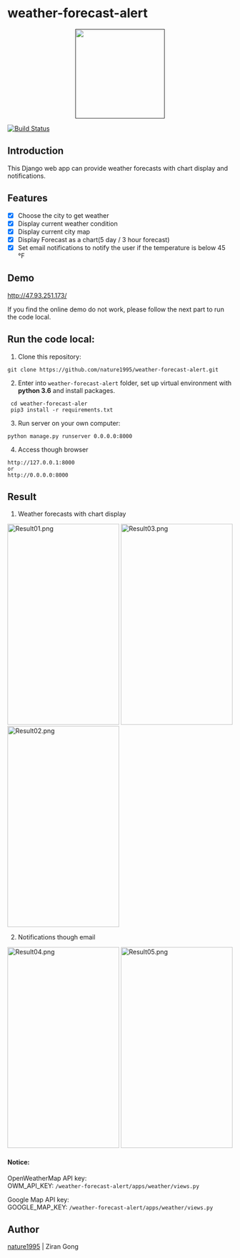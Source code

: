 # weather-forecast-alert

<div align="center">
    <a href=""><img src="https://i.loli.net/2019/03/02/5c79e69702a5f.png" width="200" hegiht="200"/></a>
</div>

[![Build Status](https://travis-ci.com/nature1995/weather-forecast-alert.svg?token=ihxd9jwdJ367UvYy3j9G&branch=master)](https://travis-ci.com/nature1995/weather-forecast-alert)

## Introduction  
This Django web app can provide weather forecasts with chart display and notifications.

## Features  
- [x] Choose the city to get weather
- [X] Display current weather condition
- [X] Display current city map
- [x] Display Forecast as a chart(5 day / 3 hour forecast)
- [x] Set email notifications to notify the user if the temperature is below 45 °F

## Demo

http://47.93.251.173/  

If you find the online demo do not work, please follow the next part to run the code local.

## Run the code local:  
1. Clone this repository:
```
git clone https://github.com/nature1995/weather-forecast-alert.git
```
2. Enter into `weather-forecast-alert`  folder, set up virtual environment with **python 3.6** and install packages.
```
 cd weather-forecast-aler
 pip3 install -r requirements.txt
```
3. Run server on your own computer:
```
python manage.py runserver 0.0.0.0:8000
```
4. Access though browser
```
http://127.0.0.1:8000
or
http://0.0.0.0:8000
```

## Result
1. Weather forecasts with chart display

<img src="https://i.loli.net/2019/03/03/5c7ab32ed266a.png" width="250" height="450" alt="Result01.png" title="Result01.png" />
<img src="https://i.loli.net/2019/03/03/5c7ab32ed985c.png" width="250" height="450" alt="Result03.png" title="Result03.png" />
<img src="https://i.loli.net/2019/03/03/5c7ab32ecec0d.png" width="250" height="450" alt="Result02.png" title="Result02.png" />  

2. Notifications though email

<img src="https://i.loli.net/2019/03/03/5c7ab32e7e596.png" width="250" height="450" alt="Result04.png" title="Result04.png" />
<img src="https://i.loli.net/2019/03/03/5c7ab32e84970.png" width="250" height="450" alt="Result05.png" title="Result05.png" />

#### Notice:
OpenWeatherMap API key:  
OWM_API_KEY: `/weather-forecast-alert/apps/weather/views.py`

Google Map API key:   
GOOGLE_MAP_KEY: `/weather-forecast-alert/apps/weather/views.py`

## Author  
[nature1995](https://github.com/nature1995) | Ziran Gong

